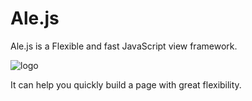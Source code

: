 # Ale.js

Ale.js is a Flexible and fast JavaScript view framework.

![logo](alejs/images/logo.png)

It can help you quickly build a page with great flexibility.
